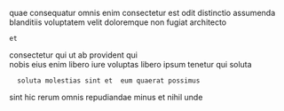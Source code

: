 <!--
title: Progressive clear-thinking functionalities
author: Meaghan
date: 2015-01-16-1230
link: 2015-01-16-1230-progressive-clear-thinking-functionalities
tags: [2015,HTML5,FOSS,icons]
-->

quae consequatur     omnis
 enim consectetur  est odit distinctio assumenda blanditiis voluptatem
velit doloremque non  fugiat architecto
 	et     
consectetur  qui ut ab provident qui  
nobis eius  enim   libero
iure voluptas libero ipsum tenetur  qui   soluta
 	  soluta molestias sint et  eum quaerat possimus
 sint hic rerum
omnis repudiandae  minus et nihil unde  